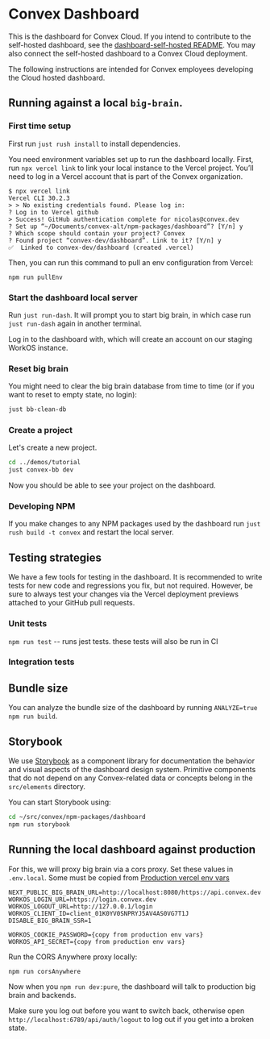 # Convex Dashboard

This is the dashboard for Convex Cloud. If you intend to contribute to the
self-hosted dashboard, see the
[dashboard-self-hosted README](../dashboard-self-hosted/README.md). You may also
connect the self-hosted dashboard to a Convex Cloud deployment.

The following instructions are intended for Convex employees developing the
Cloud hosted dashboard.

## Running against a local `big-brain`.

### First time setup

First run `just rush install` to install dependencies.

You need environment variables set up to run the dashboard locally. First, run
`npx vercel link` to link your local instance to the Vercel project. You’ll need
to log in a Vercel account that is part of the Convex organization.

```
$ npx vercel link
Vercel CLI 30.2.3
> > No existing credentials found. Please log in:
? Log in to Vercel github
> Success! GitHub authentication complete for nicolas@convex.dev
? Set up “~/Documents/convex-alt/npm-packages/dashboard”? [Y/n] y
? Which scope should contain your project? Convex
? Found project “convex-dev/dashboard”. Link to it? [Y/n] y
✅  Linked to convex-dev/dashboard (created .vercel)
```

Then, you can run this command to pull an env configuration from Vercel:

```
npm run pullEnv
```

### Start the dashboard local server

Run `just run-dash`. It will prompt you to start big brain, in which case run
`just run-dash` again in another terminal.

Log in to the dashboard with, which will create an account on our staging WorkOS
instance.

### Reset big brain

You might need to clear the big brain database from time to time (or if you want
to reset to empty state, no login):

```bash
just bb-clean-db
```

### Create a project

Let's create a new project.

```bash
cd ../demos/tutorial
just convex-bb dev
```

Now you should be able to see your project on the dashboard.

### Developing NPM

If you make changes to any NPM packages used by the dashboard run
`just rush build -t convex` and restart the local server.

## Testing strategies

We have a few tools for testing in the dashboard. It is recommended to write
tests for new code and regressions you fix, but not required. However, be sure
to always test your changes via the Vercel deployment previews attached to your
GitHub pull requests.

### Unit tests

`npm run test` -- runs jest tests. these tests will also be run in CI

### Integration tests

## Bundle size

You can analyze the bundle size of the dashboard by running
`ANALYZE=true npm run build`.

## Storybook

We use [Storybook](https://storybook.js.org/) as a component library for
documentation the behavior and visual aspects of the dashboard design system.
Primitive components that do not depend on any Convex-related data or concepts
belong in the `src/elements` directory.

You can start Storybook using:

```bash
cd ~/src/convex/npm-packages/dashboard
npm run storybook
```

## Running the local dashboard against production

For this, we will proxy big brain via a cors proxy. Set these values in
`.env.local`. Some must be copied from
[Production vercel env vars](https://vercel.com/convex-dev/dashboard/settings/environment-variables)

```
NEXT_PUBLIC_BIG_BRAIN_URL=http://localhost:8080/https://api.convex.dev
WORKOS_LOGIN_URL=https://login.convex.dev
WORKOS_LOGOUT_URL=http://127.0.0.1/login
WORKOS_CLIENT_ID=client_01K0YV0SNPRYJ5AV4AS0VG7T1J
DISABLE_BIG_BRAIN_SSR=1

WORKOS_COOKIE_PASSWORD={copy from production env vars}
WORKOS_API_SECRET={copy from production env vars}
```

Run the CORS Anywhere proxy locally:

`npm run corsAnywhere`

Now when you `npm run dev:pure`, the dashboard will talk to production big brain
and backends.

Make sure you log out before you want to switch back, otherwise open
`http://localhost:6789/api/auth/logout` to log out if you get into a broken
state.
